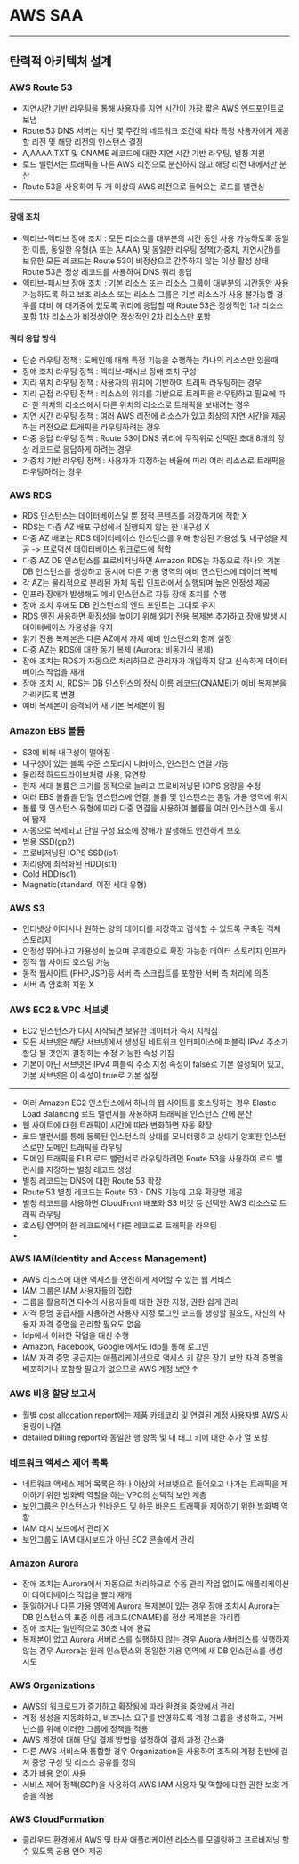 # AWS SAA

---

## 탄력적 아키텍처 설계

### AWS Route 53

- 지연시간 기반 라우팅을 통해 사용자를 지연 시간이 가장 짧은 AWS 엔드포인트로 보냄
- Route 53 DNS 서버는 지난 몇 주간의 네트워크 조건에 따라 특정 사용자에게 제공할 리전 및 해당 리전의 인스턴스 결정
- A,AAAA,TXT 및 CNAME 레코드에 대한 지연 시간 기반 라우팅, 별칭 지원
- 로드 밸런서는 트래픽을 다른 AWS 리전으로 분신하지 않고 해당 리전 내에서만 분산
- Route 53을 사용하여 두 개 이상의 AWS 리전으로 들어오는 로드를 밸런싱

---

#### 장애 조치

- 액티브-액티브 장애 조치 : 모든 리소스를 대부분의 시간 동안 사용 가능하도록
                            동일한 이름, 동일한 유형(A 또는 AAAA) 및 동일한 라우팅 정책(가중치, 지연시간)를 보유한 모든 레코드는 Route 53이 비정상으로 간주하지 않는 이상 활성 상태
                            Route 53은 정상 레코드를 사용하여 DNS 쿼리 응답
- 액티브-패시브 장애 조치 : 기본 리소스 또는 리소스 그룹이 대부분의 시간동안 사용가능하도록 하고 보조 리소스 또는 리소스 그룹은 기본 리소스가 사용 불가능할 경우를 대비 해 대기중에 있도록
                            쿼리에 응답할 때 Route 53은 정상적인 1차 리소스 포함
                            1차 리소스가 비정상이면 정상적인 2차 리소스만 포함

#### 쿼리 응답 방식

- 단순 라우팅 정책 : 도메인에 대해 특정 기능을 수행하는 하나의 리소스만 있을때
- 장애 조치 라우팅 정책 : 액티브-패시브 장애 조치 구성
- 지리 위치 라우팅 정책 : 사용자의 위치에 기반하여 트래픽 라우팅하는 경우
- 지리 근접 라우팅 정책 : 리소스의 위치를 기반으로 트래픽을 라우팅하고 필요에 따라 한 위치의 리소스에서 다른 위치의 리소스로 트래픽을 보내려는 경우
- 지연 시간 라우팅 정책 : 여러 AWS 리전에 리소스가 있고 최상의 지연 시간을 제공하는 리전으로 트래픽을 라우팅하려는 경우
- 다중 응답 라우팅 정책 : Route 53이 DNS 쿼리에 무작위로 선택된 초대 8개의 정상 레코드로 응답하게 하려는 경우
- 가중치 기반 라우팅 정책 : 사용자가 지정하는 비율에 따라 여러 리소스로 트래픽을 라우팅하려는 경우

### AWS RDS

- RDS 인스턴스는 데이터베이스일 뿐 정적 콘텐츠를 저장하기에 적합 X
- RDS는 다중 AZ 배포 구성에서 실행되지 않는 한 내구성 X
- 다중 AZ 배포는 RDS 데이터베이스 인스턴스를 위해 향상된 가용성 및 내구성을 제공 -> 프로덕션 데이터베이스 워크로드에 적합
- 다중 AZ DB 인스턴스를 프로비저닝하면 Amazon RDS는 자동으로 하나의 기본 DB 인스턴스를 생성하고 동시에 다른 가용 영역의 예비 인스턴스에 데이터 복제
- 각 AZ는 물리적으로 분리된 자체 독립 인프라에서 실행되며 높은 안정성 제공
- 인프라 장애가 발생해도 예비 인스턴스로 자동 장애 조치를 수행
- 장애 조치 후에도 DB 인스턴스의 엔드 포인트는 그대로 유지
- RDS 엔진 사용하면 확장성을 높이기 위해 읽기 전용 복제본 추가하고 장애 발생 시 데이터베이스 가용성을 유지
- 읽기 전용 복제본은 다른 AZ에서 자체 예비 인스턴스와 함께 설정
- 다중 AZ는 RDS에 대한 동기 복제 (Aurora: 비동기식 복제)
- 장애 조치는 RDS가 자동으로 처리하므로 관리자가 개입하지 않고 신속하게 데이터베이스 작업을 재개
- 장애 조치 시, RDS는 DB 인스턴스의 정식 이름 레코드(CNAME)가 예비 복제본을 가리키도록 변경
- 예비 복제본이 승격되어 새 기본 복제본이 됨 

### Amazon EBS 볼륨

- S3에 비해 내구성이 떨어짐
- 내구성이 있는 블록 수준 스토리지 디바이스, 인스턴스 연결 가능
- 물리적 하드드라이브처럼 사용, 유연함
- 현재 세대 볼륨은 크기를 동적으로 늘리고 프로비저닝된 IOPS 용량을 수정
- 여러 EBS 볼륨을 단일 인스턴스에 연결, 볼륨 및 인스턴스는 동일 가용 영역에 위치
- 볼륨 및 인스턴스 유형에 따라 다중 연결을 사용하여 볼륨을 여러 인스턴스에 동시에 탑재
- 자동으로 복제되고 단일 구성 요소에 장애가 발생해도 안전하게 보호
- 범용 SSD(gp2)
- 프로비저닝된 IOPS SSD(io1)
- 처리량에 최적화된 HDD(st1)
- Cold HDD(sc1)
- Magnetic(standard, 이전 세대 유형)

### AWS S3

- 인터넷상 어디서나 원하는 양의 데이터를 저장하고 검색할 수 있도록 구축된 객체 스토리지
- 안정성 뛰어나고 가용성이 높으며 무제한으로 확장 가능한 데이터 스토리지 인프라
- 정적 웹 사이트 호스팅 가능
- 동적 웹사이트 (PHP,JSP)등 서버 측 스크립트를 포함한 서버 측 처리에 의존
- 서버 측 암호화 지원 X

### AWS EC2 & VPC 서브넷

- EC2 인스턴스가 다시 시작되면 보유한 데이터가 즉시 지워짐
- 모든 서브넷은 해당 서브넷에서 생성된 네트워크 인터페이스에 퍼블릭 IPv4 주소가 할당 될 것인지 결정하는 수정 가능한 속성 가짐
- 기본이 아닌 서브넷은 IPv4 퍼블릭 주소 지정 속성이 false로 기본 설정되어 있고, 기본 서브넷은 이 속성이 true로 기본 설정

---

- 여러 Amazon EC2 인스턴스에서 하나의 웹 사이트를 호스팅하는 경우 Elastic Load Balancing 로드 밸런서를 사용하여 트래픽을 인스턴스 간에 분산
- 웹 사이트에 대한 트래픽이 시간에 따라 변화하면 자동 확장
- 로드 밸런서를 통해 등록된 인스턴스의 상태를 모니터링하고 상태가 양호한 인스턴스로만 도메인 트래픽을 라우팅
- 도메인 트래픽을 ELB 로드 밸런서로 라우팅하려면 Route 53을 사용하여 로드 밸런서를 지정하는 별칭 레코드 생성
- 별칭 레코드는 DNS에 대한 Route 53 확장
- Route 53 별칭 레코드는 Route 53 - DNS 기능에 고유 확장명 제공
- 별칭 레코드를 사용하면 CloudFront 배포와 S3 버킷 등 선택한 AWS 리소스로 트래픽 라우팅
- 호스팅 영역의 한 레코드에서 다른 레코드로 트래픽을 라우팅
- 

### AWS IAM(Identity and Access Management)

- AWS 리소스에 대한 액세스를 안전하게 제어할 수 있는 웹 서비스
- IAM 그룹은 IAM 사용자들의 집합
- 그룹을 활용하면 다수의 사용자들에 대한 권한 지정, 권한 쉽게 관리
- 자격 증명 공급자를 사용하면 사용자 지정 로그인 코드를 생성할 필요도, 자신의 사용자 자격 증명을 관리할 필요도 없음
- Idp에서 이러한 작업을 대신 수행
- Amazon, Facebook, Google 에서도 Idp를 통해 로그인
- IAM 자격 증명 공급자는 애플리케이션으로 액세스 키 같은 장기 보안 자격 증명을 배포하거나 포함할 필요가 없으므로 AWS 계정 보안 ↑

### AWS 비용 할당 보고서

- 월별 cost allocation report에는 제품 카테코리 및 연결된 계정 사용자별 AWS 사용량이 나열
- detailed billing report와 동일한 행 항목 및 내 태그 키에 대한 추가 열 포함

### 네트워크 액세스 제어 목록

- 네트워크 액세스 제어 목록은 하나 이상의 서브넷으로 들어오고 나가는 트래픽을 제어하기 위한 방화벽 역할을 하는 VPC의 선택적 보안 계층
- 보안그룹은 인스턴스가 인바운드 및 아웃 바운드 트래픽을 제어하기 위한 방화벽 역할
- IAM 대시 보드에서 관리 X
- 보안그룹도 IAM 대시보드가 아닌 EC2 콘솔에서 관리

### Amazon Aurora

- 장애 조치는 Aurora에서 자동으로 처리하므로 수동 관리 작업 없이도 애플리케이션이 데이터베이스 작업을 빨리 재개
- 동일하거나 다른 가용 영역에 Aurora 복제본이 있는 경우 장애 조치시 Aurora는 DB 인스턴스의 표준 이름 레코드(CNAME)를 정상 복제본을 가리킴
- 장애 조치는 일반적으로 30초 내에 완료
- 복제본이 없고 Aurora 서버리스를 실행하지 않는 경우 Auora 서버리스를 실행하지 않는 경우 Aurora는 원래 인스턴스와 동일한 가용 영역에 새 DB 인스턴스를 생성 시도

### AWS Organizations

- AWS의 워크로드가 증가하고 확장됨에 따라 환경을 중앙에서 관리
- 계정 생성을 자동화하고, 비즈니스 요구를 반영하도록 계정 그룹을 생성하고, 거버넌스를 위해 이러한 그룹에 정책을 적용
- AWS 계정에 대해 단일 결제 방법을 설정하여 결제 과정 간소화
- 다른 AWS 서비스와 통합할 경우 Organization을 사용하여 조직의 계정 전반에 걸쳐 중앙 구성 및 리소스 공유를 정의
- 추가 비용 없이 사용
- 서비스 제어 정책(SCP)을 사용하여 AWS IAM 사용자 및 역할에 대한 권한 보호 계층을 적용

### AWS CloudFormation

- 클라우드 환경에서 AWS 및 타사 애플리케이션 리소스를 모델링하고 프로비저닝 할 수 있도록 공용 언어 제공